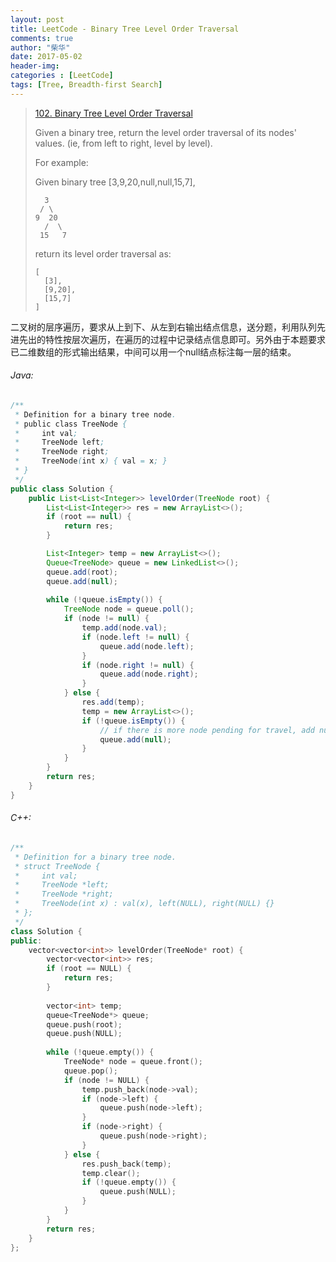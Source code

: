 ```yaml
---
layout: post
title: LeetCode - Binary Tree Level Order Traversal
comments: true
author: "柴华"
date: 2017-05-02
header-img: 
categories : [LeetCode]
tags: [Tree, Breadth-first Search]
---
```


> [102. Binary Tree Level Order Traversal](https://leetcode.com/problems/binary-tree-level-order-traversal/)
>
> Given a binary tree, return the level order traversal of its nodes' values. (ie, from left to right, level by level).
>
> For example:
>
> Given binary tree [3,9,20,null,null,15,7],
> 
>       3
>      / \
>     9  20
>       /  \
>      15   7
>
> return its level order traversal as:
> 
>     [
>       [3],
>       [9,20],
>       [15,7]
>     ]

二叉树的层序遍历，要求从上到下、从左到右输出结点信息，送分题，利用队列先进先出的特性按层次遍历，在遍历的过程中记录结点信息即可。另外由于本题要求已二维数组的形式输出结果，中间可以用一个null结点标注每一层的结束。
<!--more-->

###### Java:
``` java
/**
 * Definition for a binary tree node.
 * public class TreeNode {
 *     int val;
 *     TreeNode left;
 *     TreeNode right;
 *     TreeNode(int x) { val = x; }
 * }
 */
public class Solution {
    public List<List<Integer>> levelOrder(TreeNode root) {
        List<List<Integer>> res = new ArrayList<>();
        if (root == null) {
            return res;
        }

        List<Integer> temp = new ArrayList<>();
        Queue<TreeNode> queue = new LinkedList<>();
        queue.add(root);
        queue.add(null);
        
        while (!queue.isEmpty()) {
            TreeNode node = queue.poll();
            if (node != null) {
                temp.add(node.val);
                if (node.left != null) {
                    queue.add(node.left);
                }
                if (node.right != null) {
                    queue.add(node.right);
                }
            } else {
                res.add(temp);
                temp = new ArrayList<>();
                if (!queue.isEmpty()) {
                    // if there is more node pending for travel, add null node to mark as the end of one level
                    queue.add(null);
                }
            }
        }
        return res;
    }
}
```

###### C++:
``` c++
/**
 * Definition for a binary tree node.
 * struct TreeNode {
 *     int val;
 *     TreeNode *left;
 *     TreeNode *right;
 *     TreeNode(int x) : val(x), left(NULL), right(NULL) {}
 * };
 */
class Solution {
public:
    vector<vector<int>> levelOrder(TreeNode* root) {
        vector<vector<int>> res;
        if (root == NULL) {
            return res;
        }
        
        vector<int> temp;
        queue<TreeNode*> queue;
        queue.push(root);
        queue.push(NULL);
        
        while (!queue.empty()) {
            TreeNode* node = queue.front();
            queue.pop();
            if (node != NULL) {
                temp.push_back(node->val);
                if (node->left) {
                    queue.push(node->left);
                }
                if (node->right) {
                    queue.push(node->right);
                }
            } else {
                res.push_back(temp);
                temp.clear();
                if (!queue.empty()) {
                    queue.push(NULL);
                }
            }
        }
        return res;
    }
};
```

